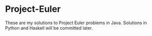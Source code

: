 # Project-Euler
These are my solutions to Project Euler problems in Java. Solutions in Python and Haskell will be committed later.
